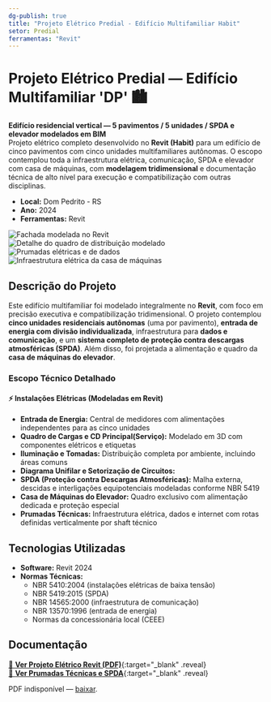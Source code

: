 ```yaml
---
dg-publish: true
title: "Projeto Elétrico Predial - Edifício Multifamiliar Habit"
setor: Predial
ferramentas: "Revit"
---
```


# Projeto Elétrico Predial — Edifício Multifamiliar 'DP' 🏙️

**Edifício residencial vertical — 5 pavimentos / 5 unidades / SPDA e elevador modelados em BIM**  
Projeto elétrico completo desenvolvido no **Revit (Habit)** para um edifício de cinco pavimentos com cinco unidades multifamiliares autônomas. O escopo contemplou toda a infraestrutura elétrica, comunicação, SPDA e elevador com casa de máquinas, com **modelagem tridimensional** e documentação técnica de alto nível para execução e compatibilização com outras disciplinas.

- **Local:** Dom Pedrito - RS
- **Ano:** 2024  
- **Ferramentas:** Revit  

<div class="project-gallery reveal">
  <img src="/assets/imagens/habit-2024/capa_thumb.jpg" alt="Fachada modelada no Revit" class="gallery-thumb" loading="lazy">
  <img src="/assets/imagens/habit-2024/quadro_cd_thumb.jpg" alt="Detalhe do quadro de distribuição modelado" class="gallery-thumb" loading="lazy">
  <img src="/assets/imagens/habit-2024/prumadas_thumb.jpg" alt="Prumadas elétricas e de dados" class="gallery-thumb" loading="lazy">
  <img src="/assets/imagens/habit-2024/elevador_thumb.jpg" alt="Infraestrutura elétrica da casa de máquinas" class="gallery-thumb" loading="lazy">
</div>

## Descrição do Projeto

Este edifício multifamiliar foi modelado integralmente no **Revit**, com foco em precisão executiva e compatibilização tridimensional. O projeto contemplou **cinco unidades residenciais autônomas** (uma por pavimento), **entrada de energia com divisão individualizada**, infraestrutura para **dados e comunicação**, e um **sistema completo de proteção contra descargas atmosféricas (SPDA)**. Além disso, foi projetada a alimentação e quadro da **casa de máquinas do elevador**.

### Escopo Técnico Detalhado

#### ⚡ Instalações Elétricas (Modeladas em Revit)
- **Entrada de Energia:** Central de medidores com alimentações independentes para as cinco unidades
- **Quadro de Cargas e CD Principal(Serviço):** Modelado em 3D com componentes elétricos e etiquetas
- **Iluminação e Tomadas:** Distribuição completa por ambiente, incluindo áreas comuns
- **Diagrama Unifilar e Setorização de Circuitos:** 
- **SPDA (Proteção contra Descargas Atmosféricas):** Malha externa, descidas e interligações equipotenciais modeladas conforme NBR 5419
- **Casa de Máquinas do Elevador:** Quadro exclusivo com alimentação dedicada e proteção especial
- **Prumadas Técnicas:** Infraestrutura elétrica, dados e internet com rotas definidas verticalmente por shaft técnico

## Tecnologias Utilizadas

- **Software:** Revit 2024  
- **Normas Técnicas:**  
  - NBR 5410:2004 (instalações elétricas de baixa tensão)  
  - NBR 5419:2015 (SPDA)  
  - NBR 14565:2000 (infraestrutura de comunicação)  
  - NBR 13570:1996 (entrada de energia)  
  - Normas da concessionária local (CEEE)


## Documentação

[📄 **Ver Projeto Elétrico Revit (PDF)**](/assets/pdfs/habit_2024_eletrico.pdf){:target="_blank" .reveal}  
[📄 **Ver Prumadas Técnicas e SPDA**](/assets/pdfs/habit_2024_prumadas_spda.pdf){:target="_blank" .reveal}

<div class="pdf-container reveal">
  <object data="/assets/pdfs/habit_2024_eletrico.pdf#toolbar=0"
          type="application/pdf" width="100%" height="500">
    <p>PDF indisponível — <a href="/assets/pdfs/habit_2024_eletrico.pdf" target="_blank">baixar</a>.</p>
  </object>
</div>
